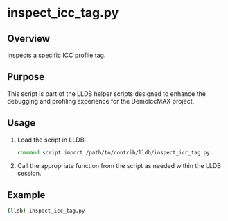 
# inspect_icc_tag.py

## Overview
Inspects a specific ICC profile tag.

## Purpose
This script is part of the LLDB helper scripts designed to enhance the debugging and profiling experience for the DemoIccMAX project.

## Usage
1. Load the script in LLDB:
    ```bash
    command script import /path/to/contrib/lldb/inspect_icc_tag.py
    ```
    
2. Call the appropriate function from the script as needed within the LLDB session.

## Example
```bash
(lldb) inspect_icc_tag.py
```

